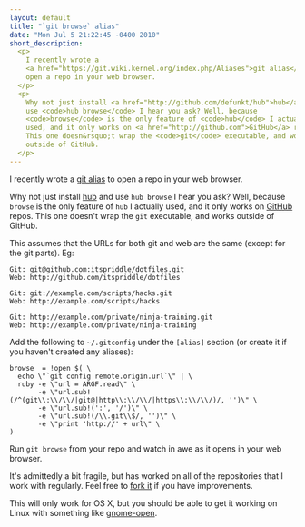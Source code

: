 ```yaml
---
layout: default
title: "`git browse` alias"
date: "Mon Jul 5 21:22:45 -0400 2010"
short_description:
  <p>
    I recently wrote a
    <a href="https://git.wiki.kernel.org/index.php/Aliases">git alias</a> to
    open a repo in your web browser.
  </p>
  <p>
    Why not just install <a href="http://github.com/defunkt/hub">hub</a> and
    use <code>hub browse</code> I hear you ask? Well, because
    <code>browse</code> is the only feature of <code>hub</code> I actually
    used, and it only works on <a href="http://github.com">GitHub</a> repos.
    This one doesn&rsquo;t wrap the <code>git</code> executable, and works
    outside of GitHub.
  </p>
---
```


I recently wrote a [git alias](https://git.wiki.kernel.org/index.php/Aliases)
to open a repo in your web browser.

Why not just install [hub](http://github.com/defunkt/hub) and use `hub browse`
I hear you ask? Well, because `browse` is the only feature of `hub` I actually
used, and it only works on [GitHub](http://github.com) repos. This one doesn't
wrap the `git` executable, and works outside of GitHub.

This assumes that the URLs for both git and web are the same (except for
the git parts). Eg:

    Git: git@github.com:itspriddle/dotfiles.git
    Web: http://github.com/itspriddle/dotfiles

    Git: git://example.com/scripts/hacks.git
    Web: http://example.com/scripts/hacks

    Git: http://example.com/private/ninja-training.git
    Web: http://example.com/private/ninja-training

Add the following to `~/.gitconfig` under the `[alias]` section (or
create it if you haven't created any aliases):

    browse  = !open $( \
      echo \"`git config remote.origin.url`\" | \
      ruby -e \"url = ARGF.read\" \
           -e \"url.sub!(/^(git\\:\\/\\/|git@|http\\:\\/\\/|https\\:\\/\\/)/, '')\" \
           -e \"url.sub!(':', '/')\" \
           -e \"url.sub!(/\\.git\\$/, '')\" \
           -e \"print 'http://' + url\" \
    )

Run `git browse` from your repo and watch in awe as it opens in your web
browser.

It's admittedly a bit fragile, but has worked on all of the repositories
that I work with regularly.  Feel free to [fork it](http://gist.github.com/462049)
if you have improvements.

This will only work for OS X, but you should be able to get it working
on Linux with something like [gnome-open](http://embraceubuntu.com/2006/12/16/gnome-open-open-anything-from-the-command-line/).
